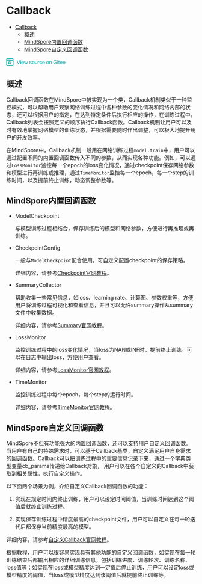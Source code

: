 # Callback

<!-- TOC -->

- [Callback](#callback)
    - [概述](#概述)
    - [MindSpore内置回调函数](#mindspore内置回调函数)
    - [MindSpore自定义回调函数](#mindspore自定义回调函数)

<!-- /TOC -->

<a href="https://gitee.com/mindspore/docs/blob/master/api/source_zh_cn/programming_guide/callback.md" target="_blank"><img src="../_static/logo_source.png"></a>

## 概述
Callback回调函数在MindSpore中被实现为一个类，Callback机制类似于一种监控模式，可以帮助用户观察网络训练过程中各种参数的变化情况和网络内部的状态，还可以根据用户的指定，在达到特定条件后执行相应的操作，在训练过程中，Callback列表会按照定义的顺序执行Callback函数。Callback机制让用户可以及时有效地掌握网络模型的训练状态，并根据需要随时作出调整，可以极大地提升用户的开发效率。

在MindSpore中，Callback机制一般用在网络训练过程`model.train`中，用户可以通过配置不同的内置回调函数传入不同的参数，从而实现各种功能。例如，可以通过`LossMonitor`监控每一个epoch的loss变化情况，通过checkpoint保存网络参数和模型进行再训练或推理，通过`TimeMonitor`监控每一个epoch，每一个step的训练时间，以及提前终止训练，动态调整参数等。

## MindSpore内置回调函数

- ModelCheckpoint

    与模型训练过程相结合，保存训练后的模型和网络参数，方便进行再推理或再训练。

- CheckpointConfig

    一般与`ModelCheckpoint`配合使用，可自定义配置checkpoint的保存策略。

    详细内容，请参考[Checkpoint官网教程](https://www.mindspore.cn/tutorial/zh-CN/master/use/saving_and_loading_model_parameters.html)。

- SummaryCollector

    帮助收集一些常见信息，如loss、learning rate、计算图、参数权重等，方便用户将训练过程可视化和查看信息，并且可以允许summary操作从summary文件中收集数据。

    详细内容，请参考[Summary官网教程](https://www.mindspore.cn/tutorial/zh-CN/master/advanced_use/summary_record.html)。

- LossMonitor

    监控训练过程中的loss变化情况，当loss为NAN或INF时，提前终止训练。可以在日志中输出loss，方便用户查看。

    详细内容，请参考[LossMonitor官网教程](https://www.mindspore.cn/tutorial/zh-CN/master/advanced_use/second_order_optimizer_for_resnet50_application.html#id11)。

- TimeMonitor
 
    监控训练过程中每个epoch，每个step的运行时间。

    详细内容，请参考[TimeMonitor官网教程](https://www.mindspore.cn/tutorial/zh-CN/master/advanced_use/second_order_optimizer_for_resnet50_application.html#id11)。

## MindSpore自定义回调函数
MindSpore不但有功能强大的内置回调函数，还可以支持用户自定义回调函数。当用户有自己的特殊需求时，可以基于Callback基类，自定义满足用户自身需求的回调函数。Callback可以把训练过程中的重要信息记录下来，通过一个字典类型变量cb_params传递给Callback对象， 用户可以在各个自定义的Callback中获取到相关属性，执行自定义操作。

以下面两个场景为例，介绍自定义Callback回调函数的功能：

1. 实现在规定时间内终止训练，用户可以设定时间阈值，当训练时间达到这个阈值后就终止训练过程。

2. 实现保存训练过程中精度最高的checkpoint文件，用户可以自定义在每一轮迭代后都保存当前精度最高的模型。

详细内容，请参考[自定义Callback官网教程](https://www.mindspore.cn/tutorial/zh-CN/master/advanced_use/customized_debugging_information.html#id3)。

根据教程，用户可以很容易实现具有其他功能的自定义回调函数，如实现在每一轮训练结束后都输出相应的详细训练信息，包括训练进度、训练轮次、训练名称、loss值等；如实现在loss或模型精度达到一定值后停止训练，用户可以设定loss或模型精度的阈值，当loss或模型精度达到该阈值后就提前终止训练等。